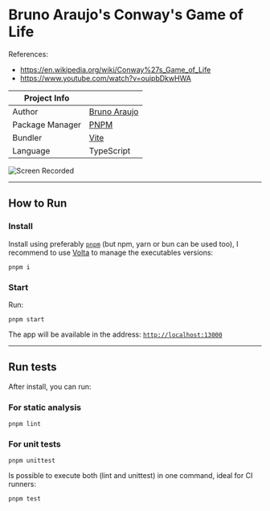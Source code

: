 # Bruno Araujo's Conway's Game of Life

References:
- <https://en.wikipedia.org/wiki/Conway%27s_Game_of_Life>
- <https://www.youtube.com/watch?v=ouipbDkwHWA>

|Project Info||
|-|-|
|Author|[Bruno Araujo](https://github.com/brunurd)|
|Package Manager|[PNPM](pnpm)|
|Bundler|[Vite](./config/vite.config.ts)|
|Language|TypeScript|

![Screen Recorded](./docs/screen-recorded-001.gif)

---

## How to Run

### Install
Install using preferably [`pnpm`](pnpm) (but npm, yarn or bun can be used too), I recommend to use [Volta](https://docs.volta.sh/guide/getting-started) to manage the executables versions:
```
pnpm i
```

### Start
Run:
```
pnpm start
```
The app will be available in the address: [`http://localhost:13000`]([http://localhost:13000)

[pnpm]: https://pnpm.io/installation

---

## Run tests
After install, you can run:

### For static analysis
```
pnpm lint
```

### For unit tests
```
pnpm unittest
```
Is possible to execute both (lint and unittest) in one command, ideal for CI runners:
```
pnpm test
```
